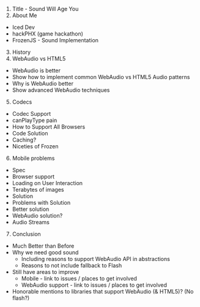 1. Title - Sound Will Age You
2. About Me
  * Iced Dev
  * hackPHX (game hackathon)
  * FrozenJS - Sound Implementation
3. History
4. WebAudio vs HTML5
  * WebAudio is better
  * Show how to implement common WebAudio vs HTML5 Audio patterns
  * Why is WebAudio better
  * Show advanced WebAudio techniques
5. Codecs
  * Codec Support
  * canPlayType pain
  * How to Support All Browsers
  * Code Solution
  * Caching?
  * Niceties of Frozen
6. Mobile problems
  * Spec
  * Browser support
  * Loading on User Interaction
  * Terabytes of images
  * Solution
  * Problems with Solution
  * Better solution
  * WebAudio solution?
  * Audio Streams
7. Conclusion
  * Much Better than Before
  * Why we need good sound
    * Including reasons to support WebAudio API in abstractions
    * Reasons to not include fallback to Flash
  * Still have areas to improve
    * Mobile - link to issues / places to get involved
    * WebAudio support - link to issues / places to get involved
  * Honorable mentions to libraries that support WebAudio (& HTML5)? (No flash?)